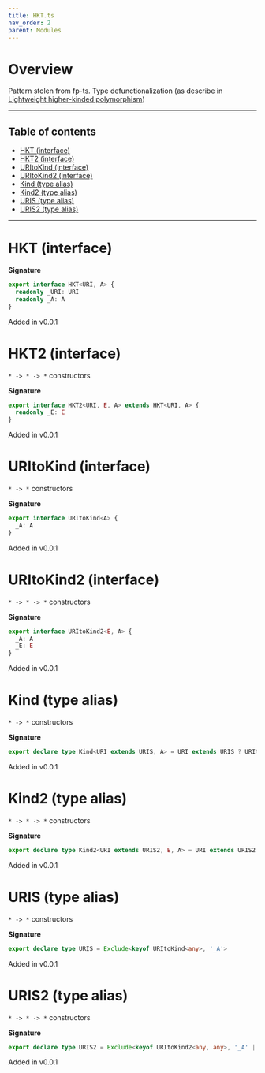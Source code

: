 ```yaml
---
title: HKT.ts
nav_order: 2
parent: Modules
---
```


# Overview

Pattern stolen from fp-ts. Type defunctionalization (as describe in [Lightweight higher-kinded polymorphism](https://www.cl.cam.ac.uk/~jdy22/papers/lightweight-higher-kinded-polymorphism.pdf))

---

<h2 class="text-delta">Table of contents</h2>

- [HKT (interface)](#hkt-interface)
- [HKT2 (interface)](#hkt2-interface)
- [URItoKind (interface)](#uritokind-interface)
- [URItoKind2 (interface)](#uritokind2-interface)
- [Kind (type alias)](#kind-type-alias)
- [Kind2 (type alias)](#kind2-type-alias)
- [URIS (type alias)](#uris-type-alias)
- [URIS2 (type alias)](#uris2-type-alias)

---

# HKT (interface)

**Signature**

```ts
export interface HKT<URI, A> {
  readonly _URI: URI
  readonly _A: A
}
```

Added in v0.0.1

# HKT2 (interface)

`* -> * -> *` constructors

**Signature**

```ts
export interface HKT2<URI, E, A> extends HKT<URI, A> {
  readonly _E: E
}
```

Added in v0.0.1

# URItoKind (interface)

`* -> *` constructors

**Signature**

```ts
export interface URItoKind<A> {
  _A: A
}
```

Added in v0.0.1

# URItoKind2 (interface)

`* -> * -> *` constructors

**Signature**

```ts
export interface URItoKind2<E, A> {
  _A: A
  _E: E
}
```

Added in v0.0.1

# Kind (type alias)

`* -> *` constructors

**Signature**

```ts
export declare type Kind<URI extends URIS, A> = URI extends URIS ? URItoKind<A>[URI] : any
```

Added in v0.0.1

# Kind2 (type alias)

`* -> * -> *` constructors

**Signature**

```ts
export declare type Kind2<URI extends URIS2, E, A> = URI extends URIS2 ? URItoKind2<E, A>[URI] : any
```

Added in v0.0.1

# URIS (type alias)

`* -> *` constructors

**Signature**

```ts
export declare type URIS = Exclude<keyof URItoKind<any>, '_A'>
```

Added in v0.0.1

# URIS2 (type alias)

`* -> * -> *` constructors

**Signature**

```ts
export declare type URIS2 = Exclude<keyof URItoKind2<any, any>, '_A' | '_E'>
```

Added in v0.0.1
